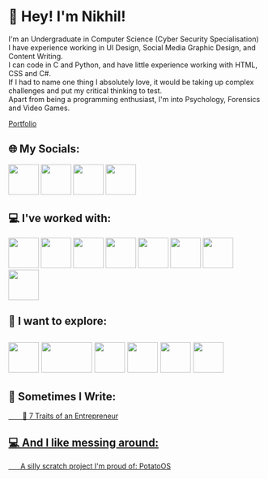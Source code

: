 # 💫 Hey! I'm Nikhil!
I'm an Undergraduate in Computer Science (Cyber Security Specialisation)<br>I have experience working in UI Design, Social Media Graphic Design, and Content Writing. <br>I can code in C and Python, and have little experience working with HTML, CSS and C#. <br>If I had to name one thing I absolutely love, it would be taking up complex challenges and put my critical thinking to test. <br>Apart from being a programming enthusiast, I'm into Psychology, Forensics and Video Games.

<a href="https://usernameisnik.carrd.co"> Portfolio<a/>
## 🌐 My Socials:
 <a href= "https://linkedin.com/in/csrinikhil" ><img src="https://www.iconpacks.net/icons/2/free-linkedin-logo-icon-2430-thumb.png" width="60" height="60"/><a/> <a href= "https://instagram.com/abcefghidk" ><img src="https://upload.wikimedia.org/wikipedia/commons/thumb/e/e7/Instagram_logo_2016.svg/2048px-Instagram_logo_2016.svg.png" width="60" height="60"/><a/> <a href= "https://in.pinterest.com/notyetnikhil/" ><img src="https://upload.wikimedia.org/wikipedia/commons/0/08/Pinterest-logo.png" width="60" height="60"/><a/>  <a href= "https://youtube.com/c/@srinikhilc" ><img src="https://www.iconpacks.net/icons/2/free-youtube-logo-icon-2431-thumb.png" width="60" height="60"/><a/> 
## 💻 I've worked with:
<img src="https://img.icons8.com/color/512/c-programming.png" width= "60" height= "60">  <img src="https://cdn3.iconfinder.com/data/icons/logos-and-brands-adobe/512/267_Python-512.png" width= "60" height= "60"> <img src="https://www.w3.org/html/logo/downloads/HTML5_Badge_512.png" width= "60" height= "60"> <img src="https://www.labsrc.com/wp-content/uploads/2022/03/css3.png" width= "60" height= "60"> <img src="https://cdn.sanity.io/images/599r6htc/localized/46a76c802176eb17b04e12108de7e7e0f3736dc6-1024x1024.png?w=670&h=670&q=75&fit=max&auto=format" width= "60" height= "60"> <img src="https://static-00.iconduck.com/assets.00/apps-notion-icon-256x256-micnerin.png" width= "60" height= "60">  <img src="https://upload.wikimedia.org/wikipedia/commons/0/08/Canva_icon_2021.svg" width= "60" height= "60">  <img src="https://brandslogos.com/wp-content/uploads/images/large/arduino-logo-1.png" width= "60" height= "60"> 

## 🧠 I want to explore:
<img src="https://cdn-icons-png.flaticon.com/512/6132/6132221.png" width= "60" height= "60"> <img src="https://store-speedtree-com.exactdn.com/site-assets/uploads/Unity-Logo-White.png?strip=all&lossy=1&quality=73&w=2560&ssl=1" width= "100" height= "60"> <img src="https://upload.wikimedia.org/wikipedia/commons/6/6a/JavaScript-logo.png"  width= "60" height= "60"/> <img src="https://cdn2.iconfinder.com/data/icons/designer-skills/128/linux-server-system-platform-os-computer-penguin-512.png" width= "60" height= "60"> <img src="https://upload.wikimedia.org/wikipedia/commons/thumb/0/0c/Blender_logo_no_text.svg/2503px-Blender_logo_no_text.svg.png" width= "60" height= "60"> 
<img src="https://cdn.icon-icons.com/icons2/2107/PNG/512/file_type_flutter_icon_130599.png" width= "60" height= "60"> 
---
## 📝 Sometimes I Write:
<p><a href="https://mlritcie.in/7-traits-of-an-entrepreneur/">&nbsp;&nbsp;&nbsp;&nbsp;&nbsp;&nbsp; 📃 7 Traits of an Entrepreneur</p>
 
## 💻 And I like messing around:
<p>&nbsp;&nbsp;&nbsp;&nbsp;&nbsp;&nbsp;A silly scratch project I'm proud of:<a href="https://scratch.mit.edu/projects/582432004/"> PotatoOS </p>

<!--END -->
